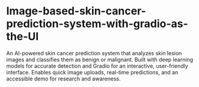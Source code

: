 # Image-based-skin-cancer-prediction-system-with-gradio-as-the-UI
An AI-powered skin cancer prediction system that analyzes skin lesion images and classifies them as benign or malignant. Built with deep learning models for accurate detection and Gradio for an interactive, user-friendly interface. Enables quick image uploads, real-time predictions, and an accessible demo for research and awareness.
